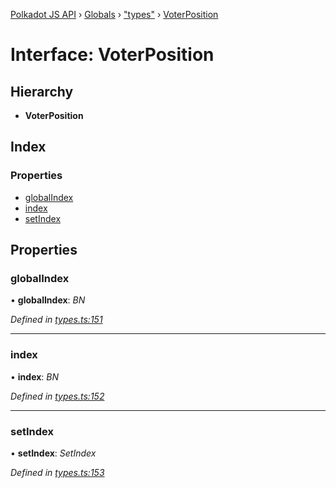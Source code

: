 [Polkadot JS API](../README.md) › [Globals](../globals.md) › ["types"](../modules/_types_.md) › [VoterPosition](_types_.voterposition.md)

# Interface: VoterPosition

## Hierarchy

* **VoterPosition**

## Index

### Properties

* [globalIndex](_types_.voterposition.md#globalindex)
* [index](_types_.voterposition.md#index)
* [setIndex](_types_.voterposition.md#setindex)

## Properties

###  globalIndex

• **globalIndex**: *BN*

*Defined in [types.ts:151](https://github.com/polkadot-js/api/blob/fcf89d1501/packages/api-derive/src/types.ts#L151)*

___

###  index

• **index**: *BN*

*Defined in [types.ts:152](https://github.com/polkadot-js/api/blob/fcf89d1501/packages/api-derive/src/types.ts#L152)*

___

###  setIndex

• **setIndex**: *SetIndex*

*Defined in [types.ts:153](https://github.com/polkadot-js/api/blob/fcf89d1501/packages/api-derive/src/types.ts#L153)*
